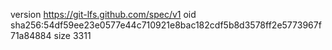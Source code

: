 version https://git-lfs.github.com/spec/v1
oid sha256:54df59ee23e0577e44c710921e8bac182cdf5b8d3578ff2e5773967f71a84884
size 3311
